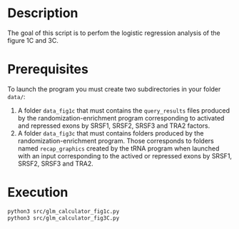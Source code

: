 # Description

The goal of this script is to perfom the logistic regression analysis of the figure 1C and 3C.

# Prerequisites

To launch the program you must create two subdirectories in your folder ``data/``:
1. A folder ``data_fig1c`` that must contains the ``query_results`` files produced by the randomization-enrichment program corresponding to activated and repressed exons by SRSF1, SRSF2, SRSF3 and TRA2 factors.
2. A folder ``data_fig3c`` that must contains folders produced by the randomization-enrichment program. Those corresponds to folders named ``recap_graphics`` created by the tRNA program when launched with an input corresponding to the actived or repressed exons by SRSF1, SRSF2, SRSF3 and TRA2.


# Execution

```sh
python3 src/glm_calculator_fig1c.py
python3 src/glm_calculator_fig3C.py
```

